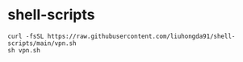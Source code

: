 # shell-scripts

```
curl -fsSL https://raw.githubusercontent.com/liuhongda91/shell-scripts/main/vpn.sh
sh vpn.sh
```
